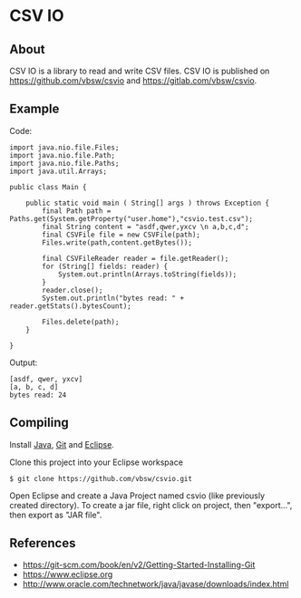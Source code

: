 # CSV IO

## About
CSV IO is a library to read and write CSV files. CSV IO is published on <https://github.com/vbsw/csvio> and <https://gitlab.com/vbsw/csvio>.

## Example
Code:

	import java.nio.file.Files;
	import java.nio.file.Path;
	import java.nio.file.Paths;
	import java.util.Arrays;

	public class Main {

		public static void main ( String[] args ) throws Exception {
			final Path path = Paths.get(System.getProperty("user.home"),"csvio.test.csv");
			final String content = "asdf,qwer,yxcv \n a,b,c,d";
			final CSVFile file = new CSVFile(path);
			Files.write(path,content.getBytes());

			final CSVFileReader reader = file.getReader();
			for (String[] fields: reader) {
				System.out.println(Arrays.toString(fields));
			}
			reader.close();
			System.out.println("bytes read: " + reader.getStats().bytesCount);

			Files.delete(path);
		}

	}

Output:

	[asdf, qwer, yxcv]
	[a, b, c, d]
	bytes read: 24

## Compiling
Install [Java](http://www.oracle.com/technetwork/java/javase/downloads/index.html), [Git](https://git-scm.com) and [Eclipse](https://www.eclipse.org).

Clone this project into your Eclipse workspace

	$ git clone https://github.com/vbsw/csvio.git

Open Eclipse and create a Java Project named csvio (like previously created directory). To create a jar file, right click on project, then "export...", then export as "JAR file".

## References
- <https://git-scm.com/book/en/v2/Getting-Started-Installing-Git>
- <https://www.eclipse.org>
- <http://www.oracle.com/technetwork/java/javase/downloads/index.html>

